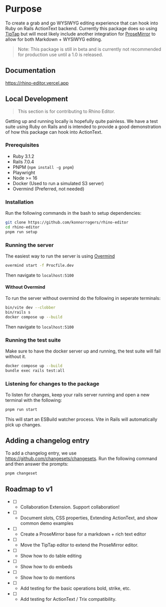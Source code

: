 # Purpose

To create a grab and go WYSIWYG editing experience that can
hook into Ruby on Rails ActionText backend. Currently this
package does so using [TipTap](https://tiptap.dev/) but
will most likely include another integration for [ProseMirror](https://prosemirror.net/)
to allow for both Markdown + WYSIWYG editing.

> Note: This package is still in beta and is currently not
recommended for production use until a 1.0 is released.

## Documentation

<https://rhino-editor.vercel.app>

## Local Development

> This section is for contributing to Rhino Editor.

Getting up and running locally is hopefully quite painless.
We have a test suite using Ruby on Rails and is intended to
provide a good demonstration of how this package can hook
into ActionText.

### Prerequisites

- Ruby 3.1.2
- Rails 7.0.4
- PNPM (`npm install -g pnpm`)
- Playwright
- Node >= 16
- Docker (Used to run a simulated S3 server)
- Overmind (Preferred, not needed)

### Installation

Run the following commands in the bash to setup
dependencies:

```bash
git clone https://github.com/konnorrogers/rhino-editor
cd rhino-editor
pnpm run setup
```

### Running the server

The easiest way to run the server is using [Overmind](https://github.com/DarthSim/overmind)

```bash
overmind start -f Procfile.dev
```

Then navigate to `localhost:5100`


#### Without Overmind

To run the server without overmind do the following in
seperate terminals:

```bash
bin/vite dev --clobber
bin/rails s
docker compose up --build
```

Then navigate to `localhost:5100`

### Running the test suite

Make sure to have the docker server up and running, the
test suite will fail without it.

```bash
docker compose up --build
bundle exec rails test:all
```

### Listening for changes to the package

To listen for changes, keep your rails server running and
open a new terminal with the following:

```bash
pnpm run start
```

This will start an ESBuild watcher process. Vite in Rails
will automatically pick up changes.

## Adding a changelog entry

To add a changelog entry, we use <https://github.com/changesets/changesets>.
Run the following command and then answer the prompts:

```bash
pnpm changeset
```

## Roadmap to v1

- [ ] - Collaboration Extension. Support collaboration!
- [ ] - Document slots, CSS properties, Extending ActionText, and show common demo examples
- [ ] - Create a ProseMirror base for a markdown + rich text editor
- [ ] - Move the TipTap editor to extend the ProseMirror editor.
- [ ] - Show how to do table editing
- [ ] - Show how to do embeds
- [ ] - Show how to do mentions
- [ ] - Add testing for the basic operations bold, strike, etc.
- [ ] - Add testing for ActionText / Trix compatibility.

